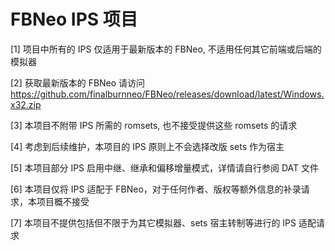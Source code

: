 # FBNeo IPS 项目

[1] 项目中所有的 IPS 仅适用于最新版本的 FBNeo, 不适用任何其它前端或后端的模拟器

[2] 获取最新版本的 FBNeo 请访问 https://github.com/finalburnneo/FBNeo/releases/download/latest/Windows.x32.zip

[3] 本项目不附带 IPS 所需的 romsets, 也不接受提供这些 romsets 的请求

[4] 考虑到后续维护，本项目的 IPS 原则上不会选择改版 sets 作为宿主

[5] 本项目部分 IPS 启用中继、继承和偏移增量模式，详情请自行参阅 DAT 文件

[6] 本项目仅将 IPS 适配于 FBNeo，对于任何作者、版权等额外信息的补录请求，本项目概不接受

[7] 本项目不提供包括但不限于为其它模拟器、sets 宿主转制等进行的 IPS 适配请求